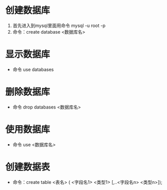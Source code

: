 # 创建数据库
1. 首先进入到mysql里面用命令 mysql -u root -p
2. 命令：create database <数据库名>
# 显示数据库
- 命令 use databases
# 删除数据库
- 命令 drop databases <数据库名> 
# 使用数据库
- 命令 use <数据库名>
# 创建数据表
- 命令：create table <表名> ( <字段名1> <类型1> [,..<字段名n> <类型n>]);
